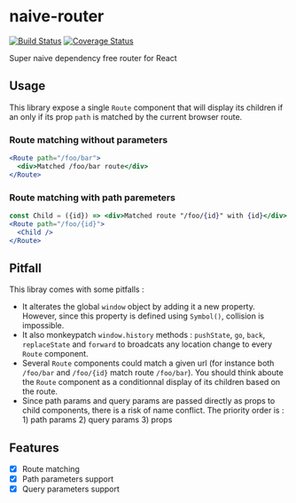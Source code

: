 # naive-router

[![Build Status](https://travis-ci.com/ptitFicus/naive-router.svg?branch=master)](https://travis-ci.com/ptitFicus/naive-router)
[![Coverage Status](https://coveralls.io/repos/github/ptitFicus/naive-router/badge.svg?branch=master)](https://coveralls.io/github/ptitFicus/naive-router?branch=master)

Super naive dependency free router for React

## Usage

This library expose a single `Route` component that will display its children if an only if its prop `path` is matched by the current browser route.

### Route matching without parameters

```jsx
<Route path="/foo/bar">
  <div>Matched /foo/bar route</div>
</Route>
```

### Route matching with path paremeters

```jsx
const Child = ({id}) => <div>Matched route "/foo/{id}" with {id}</div>
<Route path="/foo/{id}">
  <Child />
</Route>
```

## Pitfall

This libray comes with some pitfalls :

- It alterates the global `window` object by adding it a new property. However, since this property is defined using `Symbol()`, collision is impossible.
- It also monkeypatch `window.history` methods : `pushState`, `go`, `back`, `replaceState` and `forward` to broadcats any location change to every `Route` component.
- Several `Route` components could match a given url (for instance both `/foo/bar` and `/foo/{id}` match route `/foo/bar`). You should think aboute the `Route` component as a conditionnal display of its children based on the route.
- Since path params and query params are passed directly as props to child components, there is a risk of name conflict. The priority order is : 1) path params 2) query params 3) props

## Features

- [x] Route matching
- [x] Path parameters support
- [x] Query parameters support
